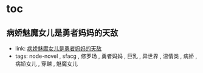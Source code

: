 # toc

## 病娇魅魔女儿是勇者妈妈的天敌

- link: [病娇魅魔女儿是勇者妈妈的天敌](%E7%97%85%E5%A8%87%E9%AD%85%E9%AD%94%E5%A5%B3%E5%84%BF%E6%98%AF%E5%8B%87%E8%80%85%E5%A6%88%E5%A6%88%E7%9A%84%E5%A4%A9%E6%95%8C/)
- tags: node-novel , sfacg , 修罗场 , 勇者妈妈 , 巨乳 , 异世界 , 温情类 , 病娇 , 病娇女儿 , 穿越 , 魅魔女儿
